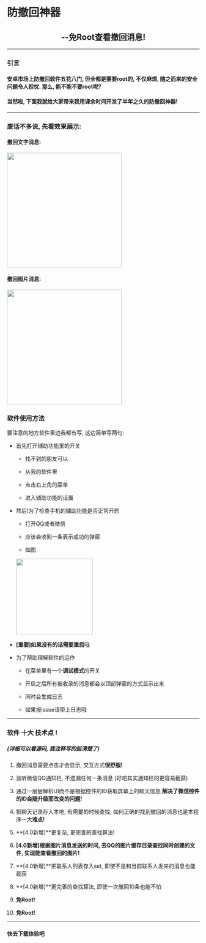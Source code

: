 # 防撤回神器
<h2 align="center">--免Root查看撤回消息!</h2>
<hr>

### 引言

#### 安卓市场上防撤回软件五花八门, 但全都是需要root的, 不仅麻烦, 随之而来的安全问题令人担忧. 那么, 能不能不要root呢?

#### 当然啦, 下面我就给大家带来我用课余时间开发了半年之久的**防撤回神器**!

<hr>

### 废话不多说, 先看效果展示:

#### 撤回文字消息:
   <img src=https://github.com/JasonQS/Anti-recall/blob/master/demo/demo01.gif width=300px>
<br>

#### 撤回图片消息:
   <img src=https://github.com/JasonQS/Anti-recall/blob/master/demo/demo02.gif width=300px>
<br>

### 软件使用方法
要注意的地方软件里边我都有写, 这边简单写两句:

* 首先打开辅助功能里的开关

   * 找不到的朋友可以

   * 从我的软件里

   * 点击右上角的菜单

   * 进入辅助功能的设置

* 然后!为了检查手机的辅助功能是否正常开启

   * 打开QQ或者微信

   * 应该会收到一条表示成功的弹窗

   * 如图 
   <img src=https://github.com/JasonQS/Anti-recall/blob/master/demo/notification.jpg width=200px>

 
* **[重要]**如果没有的话需要**重启**哦

* 为了帮助理解软件的运作
  * 在菜单里有一个**调试模式**的开关
  
  * 开启之后所有被收录的消息都会以顶部弹窗的方式显示出来
  
  * 同时会生成日志
  
  * 如果报issue请带上日志哦

<hr>

### 软件 十大 技术点 !

##### (详细可以看源码, 我注释写的挺清楚了)
            
1. 撤回消息需要点击才会显示, 交互方式**很舒服!**

2. 监听微信QQ通知栏, 不遗漏任何一条消息 (好吧其实通知栏的更容易截获)

3. 通过一层层解析UI而不是根据控件的ID获取屏幕上的聊天信息,**解决了微信控件的ID会随升级而改变的问题!**

4. 把聊天记录存入本地, 有需要的时候查找, 如何正确的找到撤回的消息也是本程序一大**难点!**</p>

5. **[4.0新增]**更复杂, 更完善的查找算法!

6. **[4.0新增]**根据图片消息发送的时间, 去QQ的图片缓存目录查找同时创建的文件, 实现**能查看撤回的图片!**

7. **[4.0新增]**把联系人列表存入set, 即使不是和当前联系人发来的消息也能截获

8. **[4.0新增]**更完善的查找算法, 即使一次撤回10条也能不怕

9. **免Root!** 

10. **免Root!**

<hr>

#### 快去下载体验吧

  
  
